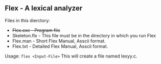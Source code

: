 Flex - A lexical analyzer
-------------------------

Files in this dierctory:
- ~~Flex.exe     - Program file~~
- Skeleton.flx - This file must be in the directory in which you run Flex 
- Flex.man     - Short Flex Manual, Asscii format.
- Flex.txt     - Detailed Flex Manual, Asscii format.


Usage: `flex <Input-File>`
       This will create a file named lexyy.c.
